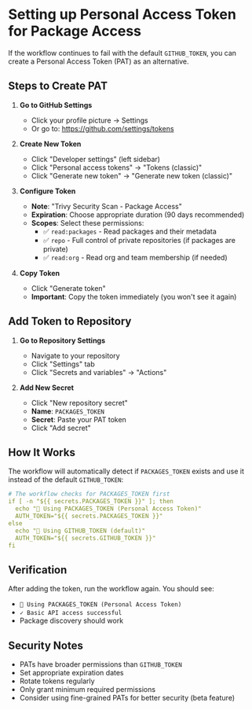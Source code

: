 # Setting up Personal Access Token for Package Access

If the workflow continues to fail with the default `GITHUB_TOKEN`, you can create a Personal Access Token (PAT) as an alternative.

## Steps to Create PAT

1. **Go to GitHub Settings**
   - Click your profile picture → Settings
   - Or go to: https://github.com/settings/tokens

2. **Create New Token**
   - Click "Developer settings" (left sidebar)
   - Click "Personal access tokens" → "Tokens (classic)"
   - Click "Generate new token" → "Generate new token (classic)"

3. **Configure Token**
   - **Note**: "Trivy Security Scan - Package Access"
   - **Expiration**: Choose appropriate duration (90 days recommended)
   - **Scopes**: Select these permissions:
     - ✅ `read:packages` - Read packages and their metadata
     - ✅ `repo` - Full control of private repositories (if packages are private)
     - ✅ `read:org` - Read org and team membership (if needed)

4. **Copy Token**
   - Click "Generate token"
   - **Important**: Copy the token immediately (you won't see it again)

## Add Token to Repository

1. **Go to Repository Settings**
   - Navigate to your repository
   - Click "Settings" tab
   - Click "Secrets and variables" → "Actions"

2. **Add New Secret**
   - Click "New repository secret"
   - **Name**: `PACKAGES_TOKEN`
   - **Secret**: Paste your PAT token
   - Click "Add secret"

## How It Works

The workflow will automatically detect if `PACKAGES_TOKEN` exists and use it instead of the default `GITHUB_TOKEN`:

```yaml
# The workflow checks for PACKAGES_TOKEN first
if [ -n "${{ secrets.PACKAGES_TOKEN }}" ]; then
  echo "🔑 Using PACKAGES_TOKEN (Personal Access Token)"
  AUTH_TOKEN="${{ secrets.PACKAGES_TOKEN }}"
else
  echo "🔑 Using GITHUB_TOKEN (default)"
  AUTH_TOKEN="${{ secrets.GITHUB_TOKEN }}"
fi
```

## Verification

After adding the token, run the workflow again. You should see:
- `🔑 Using PACKAGES_TOKEN (Personal Access Token)`
- `✓ Basic API access successful`
- Package discovery should work

## Security Notes

- PATs have broader permissions than `GITHUB_TOKEN`
- Set appropriate expiration dates
- Rotate tokens regularly
- Only grant minimum required permissions
- Consider using fine-grained PATs for better security (beta feature)